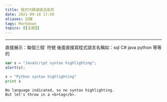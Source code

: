 ```yaml
---
title: 程式代碼或語法高亮
date: 2021-09-16 17:59
aliases: 記錄 
tags: Markdown
topics: [[主題]]
---
```


---


直接展示：每個三個` 符號 後面直接寫程式語言名稱如：sql C# java python  等等的


```javascript  
var s = "JavaScript syntax highlighting";  
alert(s);  
```


```python  
s = "Python syntax highlighting"  
print s  
```


```  
No language indicated, so no syntax highlighting.  
But let's throw in a <b>tag</b>.  
```